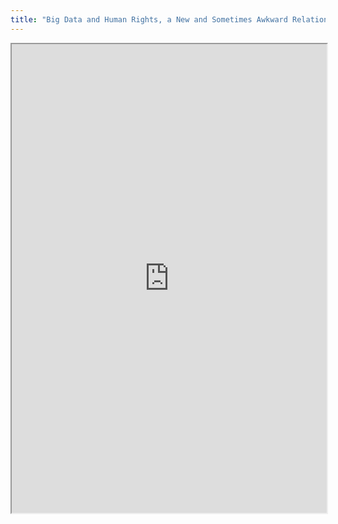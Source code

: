 ```yaml
---
title: "Big Data and Human Rights, a New and Sometimes Awkward Relationship"
---
```



<iframe height="750" width="100%" src="https://ewelton.github.io/ktest/wiki.html#Big%20Data%20and%20Human%20Rights,%20a%20New%20and%20Sometimes%20Awkward%20Relationship"></iframe>
